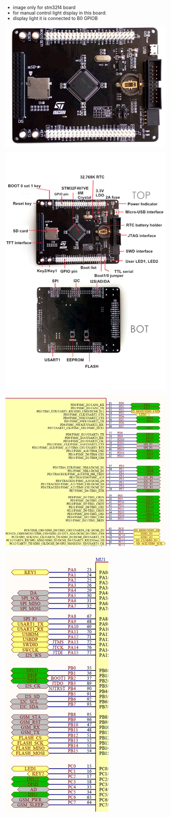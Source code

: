 

- image only for stm32f4 board
- for manual control light display in this board:
- display light it is connected to B0 GPIOB

![image1](./image/STM32F407-Board-1.jpg)

![image2](./image/STM32F407-Board-2.jpg)

![image3](./image/STM32F407-Board-3.jpg)

![image4](./image/STM32F407-Board-4.jpg)



